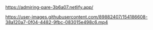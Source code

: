 https://admiring-pare-3b6a07.netlify.app/

https://user-images.githubusercontent.com/89882407/154186608-38a120a7-0f04-4482-9fbc-083015e498c6.mp4

